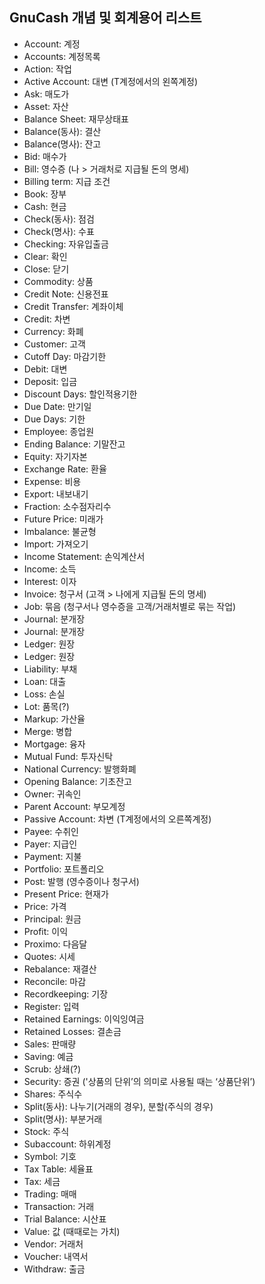 ---
---
## GnuCash 개념 및 회계용어 리스트

- Account: 계정
- Accounts: 계정목록
- Action: 작업
- Active Account: 대변 (T계정에서의 왼쪽계정)
- Ask: 매도가
- Asset: 자산
- Balance Sheet: 재무상태표
- Balance(동사): 결산
- Balance(명사): 잔고
- Bid: 매수가
- Bill: 영수증 (나 > 거래처로 지급될 돈의 명세)
- Billing term: 지급 조건
- Book: 장부
- Cash: 현금
- Check(동사): 점검
- Check(명사): 수표
- Checking: 자유입출금
- Clear: 확인
- Close: 닫기
- Commodity: 상품
- Credit Note: 신용전표
- Credit Transfer: 계좌이체
- Credit: 차변
- Currency: 화폐
- Customer: 고객
- Cutoff Day: 마감기한
- Debit: 대변
- Deposit: 입금
- Discount Days: 할인적용기한
- Due Date: 만기일
- Due Days: 기한
- Employee: 종업원
- Ending Balance: 기말잔고
- Equity: 자기자본
- Exchange Rate: 환율
- Expense: 비용
- Export: 내보내기
- Fraction: 소수점자리수
- Future Price: 미래가
- Imbalance: 불균형
- Import: 가져오기
- Income Statement: 손익계산서
- Income: 소득
- Interest: 이자
- Invoice: 청구서 (고객 > 나에게 지급될 돈의 명세)
- Job: 묶음 (청구서나 영수증을 고객/거래처별로 묶는 작업)
- Journal: 분개장
- Journal: 분개장
- Ledger: 원장
- Ledger: 원장
- Liability: 부채
- Loan: 대출
- Loss: 손실
- Lot: 품목(?)
- Markup: 가산율
- Merge: 병합
- Mortgage: 융자
- Mutual Fund: 투자신탁
- National Currency: 발행화폐
- Opening Balance: 기초잔고
- Owner: 귀속인
- Parent Account: 부모계정
- Passive Account: 차변 (T계정에서의 오른쪽계정)
- Payee: 수취인
- Payer: 지급인
- Payment: 지불
- Portfolio: 포트폴리오
- Post: 발행 (영수증이나 청구서)
- Present Price: 현재가
- Price: 가격
- Principal: 원금
- Profit: 이익
- Proximo: 다음달
- Quotes: 시세
- Rebalance: 재결산
- Reconcile: 마감
- Recordkeeping: 기장
- Register: 입력
- Retained Earnings: 이익잉여금
- Retained Losses: 결손금
- Sales: 판매량
- Saving: 예금
- Scrub: 상쇄(?)
- Security: 증권 ('상품의 단위’의 의미로 사용될 때는 ‘상품단위’)
- Shares: 주식수
- Split(동사): 나누기(거래의 경우), 분할(주식의 경우)
- Split(명사): 부분거래
- Stock: 주식
- Subaccount: 하위계정
- Symbol: 기호
- Tax Table: 세율표
- Tax: 세금
- Trading: 매매
- Transaction: 거래
- Trial Balance: 시산표
- Value: 값 (때때로는 가치)
- Vendor: 거래처
- Voucher: 내역서
- Withdraw: 출금